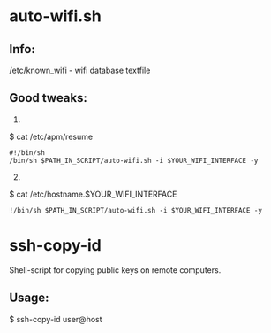 # auto-wifi.sh

## Info:

/etc/known_wifi - wifi database textfile

## Good tweaks:

1.

$ cat /etc/apm/resume
```
#!/bin/sh
/bin/sh $PATH_IN_SCRIPT/auto-wifi.sh -i $YOUR_WIFI_INTERFACE -y
```
2.

$ cat /etc/hostname.$YOUR_WIFI_INTERFACE
```
!/bin/sh $PATH_IN_SCRIPT/auto-wifi.sh -i $YOUR_WIFI_INTERFACE -y
```

# ssh-copy-id

Shell-script for copying public keys on remote computers.

## Usage:

$ ssh-copy-id user@host
